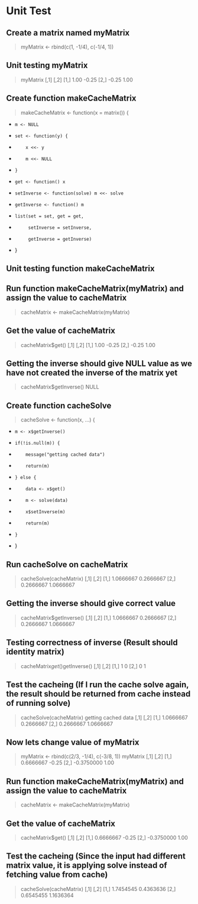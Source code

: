 # Unit Test
## Create a matrix named myMatrix

> myMatrix <- rbind(c(1, -1/4), c(-1/4, 1))


## Unit testing myMatrix

> myMatrix
      [,1]  [,2]
[1,]  1.00 -0.25
[2,] -0.25  1.00


## Create function makeCacheMatrix

> makeCacheMatrix <- function(x = matrix()) {
+     m <- NULL
+     set <- function(y) {
+         x <<- y
+         m <<- NULL
+     }
+     get <- function() x
+     setInverse <- function(solve) m <<- solve
+     getInverse <- function() m
+     list(set = set, get = get,
+          setInverse = setInverse,
+          getInverse = getInverse)
+ }

## Unit testing function makeCacheMatrix
## Run function makeCacheMatrix(myMatrix) and assign the value to cacheMatrix

> cacheMatrix <- makeCacheMatrix(myMatrix)

## Get the value of cacheMatrix

> cacheMatrix$get()
      [,1]  [,2]
[1,]  1.00 -0.25
[2,] -0.25  1.00

## Getting the inverse should give NULL value as we have not created the inverse of the matrix yet

> cacheMatrix$getInverse()
NULL

## Create function cacheSolve

> cacheSolve <- function(x, ...) {
+     m <- x$getInverse()
+     if(!is.null(m)) {
+         message("getting cached data")
+         return(m)
+     } else {
+         data <- x$get()
+         m <- solve(data)
+         x$setInverse(m)
+         return(m)
+     }
+ }

## Run cacheSolve on cacheMatrix

> cacheSolve(cacheMatrix)
          [,1]      [,2]
[1,] 1.0666667 0.2666667
[2,] 0.2666667 1.0666667

## Getting the inverse should give correct value

> cacheMatrix$getInverse()
          [,1]      [,2]
[1,] 1.0666667 0.2666667
[2,] 0.2666667 1.0666667

## Testing correctness of inverse (Result should identity matrix)

> cacheMatrix$get() %*% cacheMatrix$getInverse()
     [,1] [,2]
[1,]    1    0
[2,]    0    1

## Test the cacheing (If I run the cache solve again, the result should be returned from cache instead of running solve)

> cacheSolve(cacheMatrix)
getting cached data
          [,1]      [,2]
[1,] 1.0666667 0.2666667
[2,] 0.2666667 1.0666667

## Now lets change value of myMatrix

> myMatrix <- rbind(c(2/3, -1/4), c(-3/8, 1))
> myMatrix
           [,1]  [,2]
[1,]  0.6666667 -0.25
[2,] -0.3750000  1.00

## Run function makeCacheMatrix(myMatrix) and assign the value to cacheMatrix

> cacheMatrix <- makeCacheMatrix(myMatrix)

## Get the value of cacheMatrix

> cacheMatrix$get()
           [,1]  [,2]
[1,]  0.6666667 -0.25
[2,] -0.3750000  1.00

## Test the cacheing (Since the input had different matrix value, it is applying solve instead of fetching value from cache)

> cacheSolve(cacheMatrix)
          [,1]      [,2]
[1,] 1.7454545 0.4363636
[2,] 0.6545455 1.1636364

